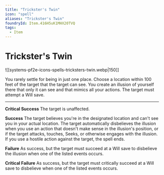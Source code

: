 ```yaml
---
title: "Trickster's Twin"
icon: "spell"
aliases: "Trickster's Twin"
foundryId: Item.416H5uK1MHX20TVQ
tags:
  - Item
---
```


# Trickster's Twin
![[systems-pf2e-icons-spells-tricksters-twin.webp|150]]

You rarely settle for being in just one place. Choose a location within 100 feet of the target that the target can see. You create an illusion of yourself there that only it can see and that mimics all your actions. The target must attempt a Will save.

* * *

**Critical Success** The target is unaffected.

**Success** The target believes you're in the designated location and can't see you in your actual location. The target automatically disbelieves the illusion when you use an action that doesn't make sense in the illusion's position, or if the target attacks, touches, Seeks, or otherwise engages with the illusion. If you use a hostile action against the target, the spell ends.

**Failure** As success, but the target must succeed at a Will save to disbelieve the illusion when one of the listed events occurs.

**Critical Failure** As success, but the target must critically succeed at a Will save to disbelieve when one of the listed events occurs.
